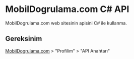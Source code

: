 # MobilDogrulama.com C# API

MobilDogrulama.com web sitesinin apisini C# ile kullanma.


## Gereksinim
[MobilDogrulama.com](https://mobildogrulama.com/panel) > "Profilim" > "API Anahtarı"
